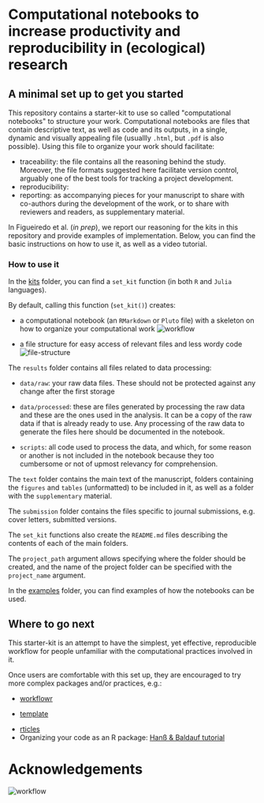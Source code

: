 # Computational notebooks to increase productivity and reproducibility in (ecological) research

## A minimal set up to get you started
This repository contains a starter-kit to use so called "computational notebooks" to structure your work.
Computational notebooks are files that contain descriptive text, as well as code and its outputs, in a single, dynamic and visually appealing file (usuallly `.html`, but `.pdf` is also possible).
Using this file to organize your work should facilitate:

- traceability: the file contains all the reasoning behind the study. Moreover, the file formats suggested here facilitate version control, arguably one of the best tools for tracking a project development.
- reproducibility: 
- reporting:  as accompanying pieces for your manuscript to share with co-authors during the development of the work, or to share with reviewers and readers, as supplementary material.

In Figueiredo et al. (_in prep_), we report our reasoning for the kits in this repository and provide examples of implementation.
Below, you can find the basic instructions on how to use it, as well as a video tutorial.

### How to use it
In the [kits](https://github.com/ludmillafigueiredo/computational_notebooks/tree/master/kits) 
folder, you can find a `set_kit` function (in both `R` and `Julia` languages).

By default, calling this function (`set_kit()`) creates:

+ a computational notebook (an `RMarkdown` or `Pluto` file) with a skeleton on how to organize
your computational work
![workflow](https://raw.githubusercontent.com/ludmillafigueiredo/computational_notebooks/master/figures/workflow.png)

+ a file structure for easy access of relevant files and less wordy code
![file-structure](https://raw.githubusercontent.com/ludmillafigueiredo/computational_notebooks/master/figures/file_structure.png)

The `results` folder contains all files related to data processing: 

- `data/raw`: your raw data files. These should not be protected against any change after the first storage

- `data/processed`: these are files generated by processing the raw data and these are the ones used in the analysis. It can be a copy of the raw data if that is already ready to use. Any processing of the raw data to generate the files here should be documented in the notebook.

- `scripts`: all code used to process the data, and which, for some reason or another is not included in the notebook because they too cumbersome or not of upmost relevancy for comprehension.


The `text` folder contains the main text of the manuscript, folders containing the `figures` and `tables` (unformatted) to be included in it, as well as a folder with the `supplementary` material.

The `submission` folder contains the files specific to journal submissions, e.g. cover letters, submitted versions.

The `set_kit` functions also create the `README.md` files describing the contents of each of the main folders.

The `project_path` argument allows specifying where the folder should be created, and the name of the project folder can be specified with the `project_name` argument.
 
In the [examples](https://github.com/ludmillafigueiredo/computational_notebooks/tree/master/examples) folder, you can find examples of how the notebooks can be used.

## Where to go next
This starter-kit is an attempt to have the simplest, yet effective, reproducible 
workflow for people unfamiliar with the computational practices involved in it.

Once users are comfortable with this set up, they are encouraged to try more complex packages and/or practices, e.g.:

- [workflowr](https://jdblischak.github.io/workflowr/)
+ [template](https://github.com/Pakillo/template)
- [rticles](https://github.com/rstudio/rticles)
- Organizing your code as an R package: [Hanß & Baldauf tutorial](https://selinazitrone.github.io/YoMos2020/index.html) 

# Acknowledgements

![workflow](https://raw.githubusercontent.com/ludmillafigueiredo/computational_notebooks/master/figures/fw_sponsorship.png)

